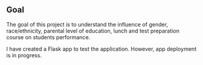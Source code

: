 ## Goal
The goal of this project is to understand the influence of gender, race/ethnicity, parental level of education, lunch and test preparation course on students performance.


I have created a Flask app to test the application. However, app deployment is in progress.
